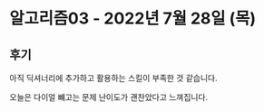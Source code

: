 # 알고리즘03 - 2022년 7월 28일 (목)



## 후기



아직 딕셔너리에 추가하고 활용하는 스킬이 부족한 것 같습니다.



오늘은 다이얼 뺴고는 문제 난이도가 괜찬았다고 느껴집니다.
